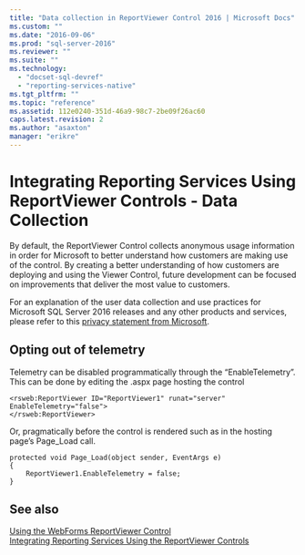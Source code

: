 ```yaml
---
title: "Data collection in ReportViewer Control 2016 | Microsoft Docs"
ms.custom: ""
ms.date: "2016-09-06"
ms.prod: "sql-server-2016"
ms.reviewer: ""
ms.suite: ""
ms.technology: 
  - "docset-sql-devref"
  - "reporting-services-native"
ms.tgt_pltfrm: ""
ms.topic: "reference"
ms.assetid: 112e0240-351d-46a9-98c7-2be09f26ac60
caps.latest.revision: 2
ms.author: "asaxton"
manager: "erikre"
---
```

# Integrating Reporting Services Using ReportViewer Controls - Data Collection
By default, the ReportViewer Control collects anonymous usage information in order for Microsoft to better understand how customers are making use of the control. By creating a better understanding of how customers are deploying and using the Viewer Control, future development can be focused on improvements that deliver the most value to customers.

For an explanation of the user data collection and use practices for Microsoft SQL Server 2016 releases and any other products and services, please refer to this [privacy statement from Microsoft](https://www.microsoft.com/EN-US/privacystatement/SQLServer/Default.aspx).

## Opting out of telemetry

Telemetry can be disabled programmatically through the “EnableTelemetry”. This can be done by editing the .aspx page hosting the control

```
<rsweb:ReportViewer ID="ReportViewer1" runat="server" EnableTelemetry="false">
</rsweb:ReportViewer>
```

Or, pragmatically before the control is rendered such as in the hosting page’s Page_Load call.
    
```
protected void Page_Load(object sender, EventArgs e)
{
    ReportViewer1.EnableTelemetry = false;
}
```
## See also

[Using the WebForms ReportViewer Control](Using%20the%20WebForms%20ReportViewer%20Control.md)  
[Integrating Reporting Services Using the ReportViewer Controls](../Topic/Integrating%20Reporting%20Services%20Using%20the%20ReportViewer%20Controls.md) 


